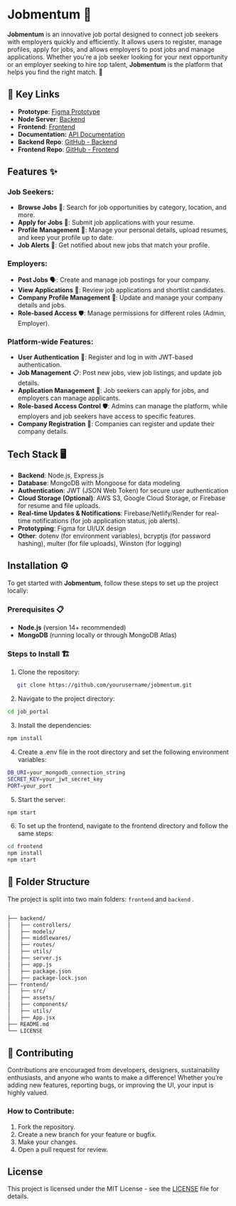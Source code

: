 # Jobmentum 🚀

**Jobmentum** is an innovative job portal designed to connect job seekers with employers quickly and efficiently. It allows users to register, manage profiles, apply for jobs, and allows employers to post jobs and manage applications. Whether you're a job seeker looking for your next opportunity or an employer seeking to hire top talent, **Jobmentum** is the platform that helps you find the right match. 🌟

## **🔗 Key Links**

* **Prototype**: [Figma Prototype](#)
* **Node Server**: [Backend](https://jobmentum.onrender.com)
* **Frontend**: [Frontend](#)
* **Documentation:** [API Documentation](#)
* **Backend Repo**: [GitHub - Backend](https://github.com/Priyasha-Yadav/Job-Portal/tree/main/backend)
* **Frontend Repo**: [GitHub - Frontend](https://github.com/Priyasha-Yadav/Job-Portal/tree/main/frontend)  

## Features ✨

### Job Seekers:

* **Browse Jobs** 🧳: Search for job opportunities by category, location, and more.
* **Apply for Jobs** 📝: Submit job applications with your resume.
* **Profile Management** 👤: Manage your personal details, upload resumes, and keep your profile up to date.
* **Job Alerts** 🔔: Get notified about new jobs that match your profile.

### Employers:

* **Post Jobs** 🗣️: Create and manage job postings for your company.
* **View Applications** 📑: Review job applications and shortlist candidates.
* **Company Profile Management** 🏢: Update and manage your company details and jobs.
* **Role-based Access** 🛡️: Manage permissions for different roles (Admin, Employer).

### Platform-wide Features:

* **User Authentication** 🔑: Register and log in with JWT-based authentication.
* **Job Management** 📋: Post new jobs, view job listings, and update job details.
* **Application Management** 📝: Job seekers can apply for jobs, and employers can manage applicants.
* **Role-based Access Control** 🛡️: Admins can manage the platform, while employers and job seekers have access to specific features.
* **Company Registration** 🏢: Companies can register and update their company details.

## Tech Stack 🖥️

* **Backend**: Node.js, Express.js
* **Database**: MongoDB with Mongoose for data modeling
* **Authentication**: JWT (JSON Web Token) for secure user authentication
* **Cloud Storage (Optional)**: AWS S3, Google Cloud Storage, or Firebase for resume and file uploads.
* **Real-time Updates & Notifications**: Firebase/Netlify/Render for real-time notifications (for job application status, job alerts).
* **Prototyping**: Figma for UI/UX design
* **Other**: dotenv (for environment variables), bcryptjs (for password hashing), multer (for file uploads), Winston (for logging)

## Installation ⚙️

To get started with **Jobmentum**, follow these steps to set up the project locally:

### Prerequisites 📋

* **Node.js** (version 14+ recommended)
* **MongoDB** (running locally or through MongoDB Atlas)

### Steps to Install 🏗️

1. Clone the repository:
   

```bash
   git clone https://github.com/yourusername/jobmentum.git

   ```

2. Navigate to the project directory:

```bash
cd job_portal
```

3. Install the dependencies:

```bash
npm install
```

4. Create a .env file in the root directory and set the following environment variables:

```bash
DB_URI=your_mongodb_connection_string
SECRET_KEY=your_jwt_secret_key
PORT=your_port

```

5. Start the server:

```bash
npm start
```

6. To set up the frontend, navigate to the frontend directory and follow the same steps:

```bash
cd frontend
npm install
npm start
```

## **📂 Folder Structure**

The project is split into two main folders: `frontend` and `backend` .

```bash

├── backend/
│   ├── controllers/
│   ├── models/
│   ├── middlewares/
│   ├── routes/
│   ├── utils/         
│   ├── server.js
│   ├── app.js
│   ├── package.json
│   ├── package-lock.json
├── frontend/
│   ├── src/
│   ├── assets/
│   ├── components/
│   ├── utils/         
│   ├── App.jsx    
├── README.md
└── LICENSE
```

## **🎯 Contributing**

Contributions are encouraged from developers, designers, sustainability enthusiasts, and anyone who wants to make a difference! Whether you’re adding new features, reporting bugs, or improving the UI, your input is highly valued.

### How to Contribute:

1. Fork the repository.
2. Create a new branch for your feature or bugfix.
3. Make your changes.
4. Open a pull request for review.

## License

This project is licensed under the MIT License - see the [LICENSE](https://github.com/Priyasha-Yadav/Job-Portal/blob/main/LICENSE) file for details.
